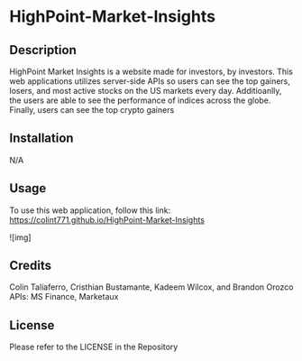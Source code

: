 # HighPoint-Market-Insights

## Description

HighPoint Market Insights is a website made for investors, by investors. This web applications utilizes server-side APIs so users can see the top gainers, losers, and most active stocks on the US markets every day. Additioanlly, the users are able to see the performance of indices across the globe. Finally, users can see the top crypto gainers

## Installation
N/A

## Usage

To use this web application, follow this link: https://colint771.github.io/HighPoint-Market-Insights

![img]

## Credits

Colin Taliaferro, Cristhian Bustamante, Kadeem Wilcox, and Brandon Orozco
APIs: MS Finance, Marketaux

## License

Please refer to the LICENSE in the Repository
